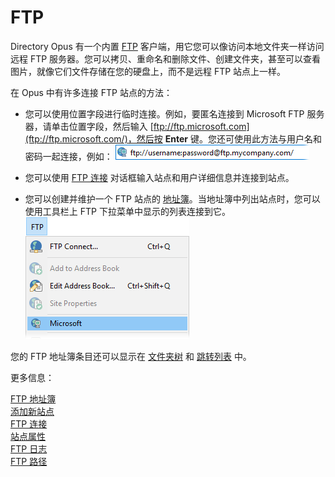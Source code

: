 # FTP

Directory Opus 有一个内置 [FTP](http://en.wikipedia.org/wiki/FTP) 客户端，用它您可以像访问本地文件夹一样访问远程 FTP 服务器。您可以拷贝、重命名和删除文件、创建文件夹，甚至可以查看图片，就像它们文件存储在您的硬盘上，而不是远程 FTP 站点上一样。

在 Opus 中有许多连接 FTP 站点的方法：

- 您可以使用位置字段进行临时连接。例如，要匿名连接到 Microsoft FTP 服务器，请单击位置字段，然后输入 [ftp://ftp.microsoft.com](ftp://ftp.microsoft.com/)，然后按 **Enter** 键。您还可使用此方法与用户名和密码一起连接，例如： ![](/Manual/images/media/ftp_connect_manually.png) 

- 您可以使用 [FTP 连接](/Manual/ftp/ftp_connect.zh.md) 对话框输入站点和用户详细信息并连接到站点。

- 您可以创建并维护一个 FTP 站点的 [地址簿](/Manual/ftp/ftp_address_book/README.zh.md)。当地址簿中列出站点时，您可以使用工具栏上 FTP 下拉菜单中显示的列表连接到它。  
  ![](/Manual/images/media/ftp_dropdown_menu.png)

您的 FTP 地址簿条目还可以显示在 [文件夹树](basic_concepts/the_lister/navigation/folder_tree.zh.md) 和 [跳转列表](/Manual/preferences/preferences_categories/miscellaneous/windows_integration/jump_list.zh.md) 中。

更多信息：

[FTP 地址簿](/Manual/ftp/ftp_address_book/README.zh.md)  
[添加新站点](/Manual/ftp/adding_a_new_site.zh.md)  
[FTP 连接](/Manual/ftp/ftp_connect.zh.md)  
[站点属性](/Manual/ftp/site_properties.zh.md)  
[FTP 日志](/Manual/ftp/ftp_log.zh.md)  
[FTP 路径](/Manual/ftp/ftp_paths.zh.md)